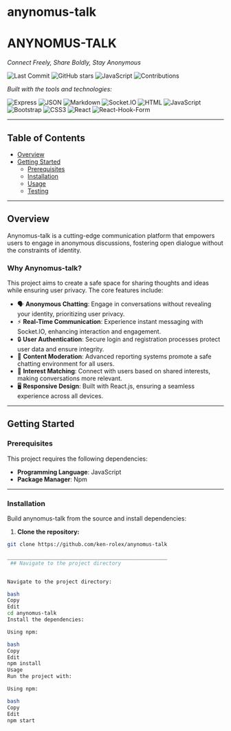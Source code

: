 # anynomus-talk



# ANYNOMUS-TALK

_Connect Freely, Share Boldly, Stay Anonymous_

![Last Commit](https://img.shields.io/github/last-commit/ken-rolex/anynomus-talk)
![GitHub stars](https://img.shields.io/github/stars/ken-rolex/anynomus-talk)
![JavaScript](https://img.shields.io/badge/language-JavaScript-yellow)
![Contributions](https://img.shields.io/badge/contributions-open-blue)

_Built with the tools and technologies:_

![Express](https://img.shields.io/badge/-Express-black?style=flat-square&logo=express)
![JSON](https://img.shields.io/badge/-JSON-black?style=flat-square&logo=json)
![Markdown](https://img.shields.io/badge/-Markdown-000000?style=flat-square&logo=markdown)
![Socket.IO](https://img.shields.io/badge/-Socket.IO-black?style=flat-square&logo=socket.io)
![HTML](https://img.shields.io/badge/-HTML-e34c26?style=flat-square&logo=html5&logoColor=white)
![JavaScript](https://img.shields.io/badge/-JavaScript-f7df1e?style=flat-square&logo=javascript&logoColor=black)
![Bootstrap](https://img.shields.io/badge/-Bootstrap-563d7c?style=flat-square&logo=bootstrap)
![CSS3](https://img.shields.io/badge/-CSS3-1572b6?style=flat-square&logo=css3)
![React](https://img.shields.io/badge/-React-20232a?style=flat-square&logo=react&logoColor=61dafb)
![React-Hook-Form](https://img.shields.io/badge/-React_Hook_Form-ec5990?style=flat-square)

---

## Table of Contents

- [Overview](#overview)
- [Getting Started](#getting-started)
  - [Prerequisites](#prerequisites)
  - [Installation](#installation)
  - [Usage](#usage)
  - [Testing](#testing)

---

## Overview

Anynomus-talk is a cutting-edge communication platform that empowers users to engage in anonymous discussions, fostering open dialogue without the constraints of identity.

### Why Anynomus-talk?

This project aims to create a safe space for sharing thoughts and ideas while ensuring user privacy. The core features include:

- 🗣️ **Anonymous Chatting**: Engage in conversations without revealing your identity, prioritizing user privacy.
- ⚡ **Real-Time Communication**: Experience instant messaging with Socket.IO, enhancing interaction and engagement.
- 🔒 **User Authentication**: Secure login and registration processes protect user data and ensure integrity.
- 🧼 **Content Moderation**: Advanced reporting systems promote a safe chatting environment for all users.
- 🎯 **Interest Matching**: Connect with users based on shared interests, making conversations more relevant.
- 🖥️ **Responsive Design**: Built with React.js, ensuring a seamless experience across all devices.

---

## Getting Started

### Prerequisites

This project requires the following dependencies:

- **Programming Language**: JavaScript  
- **Package Manager**: Npm

---

### Installation

Build anynomus-talk from the source and install dependencies:

1. **Clone the repository:**

```bash
git clone https://github.com/ken-rolex/anynomus-talk

____________________________________________________
 ## Navigate to the project directory


Navigate to the project directory:

bash
Copy
Edit
cd anynomus-talk
Install the dependencies:

Using npm:

bash
Copy
Edit
npm install
Usage
Run the project with:

Using npm:

bash
Copy
Edit
npm start
